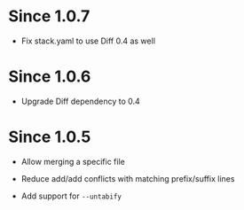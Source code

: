 # Since 1.0.7

* Fix stack.yaml to use Diff 0.4 as well

# Since 1.0.6

* Upgrade Diff dependency to 0.4

# Since 1.0.5

* Allow merging a specific file

* Reduce add/add conflicts with matching prefix/suffix lines

* Add support for `--untabify`
